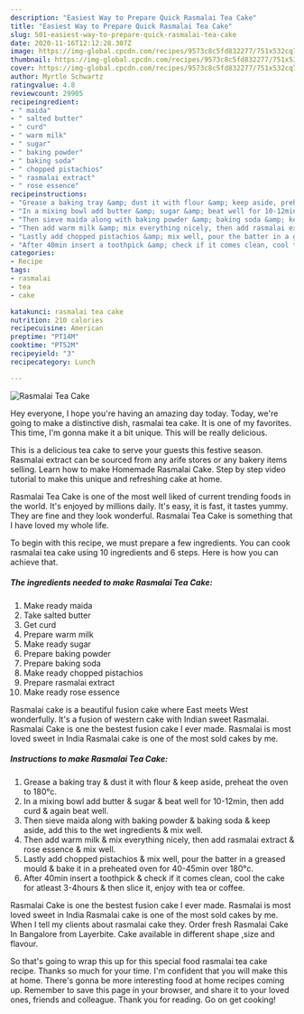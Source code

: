 ```yaml
---
description: "Easiest Way to Prepare Quick Rasmalai Tea Cake"
title: "Easiest Way to Prepare Quick Rasmalai Tea Cake"
slug: 501-easiest-way-to-prepare-quick-rasmalai-tea-cake
date: 2020-11-16T12:12:28.307Z
image: https://img-global.cpcdn.com/recipes/9573c8c5fd832277/751x532cq70/rasmalai-tea-cake-recipe-main-photo.jpg
thumbnail: https://img-global.cpcdn.com/recipes/9573c8c5fd832277/751x532cq70/rasmalai-tea-cake-recipe-main-photo.jpg
cover: https://img-global.cpcdn.com/recipes/9573c8c5fd832277/751x532cq70/rasmalai-tea-cake-recipe-main-photo.jpg
author: Myrtle Schwartz
ratingvalue: 4.8
reviewcount: 29905
recipeingredient:
- " maida"
- " salted butter"
- " curd"
- " warm milk"
- " sugar"
- " baking powder"
- " baking soda"
- " chopped pistachios"
- " rasmalai extract"
- " rose essence"
recipeinstructions:
- "Grease a baking tray &amp; dust it with flour &amp; keep aside, preheat the oven to 180°c."
- "In a mixing bowl add butter &amp; sugar &amp; beat well for 10-12min, then add curd &amp; again beat well."
- "Then sieve maida along with baking powder &amp; baking soda &amp; keep aside, add this to the wet ingredients &amp; mix well."
- "Then add warm milk &amp; mix everything nicely, then add rasmalai extract &amp; rose essence &amp; mix well."
- "Lastly add chopped pistachios &amp; mix well, pour the batter in a greased mould &amp; bake it in a preheated oven for 40-45min over 180°c."
- "After 40min insert a toothpick &amp; check if it comes clean, cool the cake for atleast 3-4hours &amp; then slice it, enjoy with tea or coffee."
categories:
- Recipe
tags:
- rasmalai
- tea
- cake

katakunci: rasmalai tea cake 
nutrition: 210 calories
recipecuisine: American
preptime: "PT14M"
cooktime: "PT52M"
recipeyield: "3"
recipecategory: Lunch

---
```



![Rasmalai Tea Cake](https://img-global.cpcdn.com/recipes/9573c8c5fd832277/751x532cq70/rasmalai-tea-cake-recipe-main-photo.jpg)

Hey everyone, I hope you're having an amazing day today. Today, we're going to make a distinctive dish, rasmalai tea cake. It is one of my favorites. This time, I'm gonna make it a bit unique. This will be really delicious.

This is a delicious tea cake to serve your guests this festive season. Rasmalai extract can be sourced from any arife stores or any bakery items selling. Learn how to make Homemade Rasmalai Cake. Step by step video tutorial to make this unique and refreshing cake at home.

Rasmalai Tea Cake is one of the most well liked of current trending foods in the world. It's enjoyed by millions daily. It's easy, it is fast, it tastes yummy. They are fine and they look wonderful. Rasmalai Tea Cake is something that I have loved my whole life.


To begin with this recipe, we must prepare a few ingredients. You can cook rasmalai tea cake using 10 ingredients and 6 steps. Here is how you can achieve that.

<!--inarticleads1-->

##### The ingredients needed to make Rasmalai Tea Cake:

1. Make ready  maida
1. Take  salted butter
1. Get  curd
1. Prepare  warm milk
1. Make ready  sugar
1. Prepare  baking powder
1. Prepare  baking soda
1. Make ready  chopped pistachios
1. Prepare  rasmalai extract
1. Make ready  rose essence


Rasmalai cake is a beautiful fusion cake where East meets West wonderfully. It&#39;s a fusion of western cake with Indian sweet Rasmalai. Rasmalai Cake is one the bestest fusion cake I ever made. Rasmalai is most loved sweet in India Rasmalai cake is one of the most sold cakes by me. 

<!--inarticleads2-->

##### Instructions to make Rasmalai Tea Cake:

1. Grease a baking tray &amp; dust it with flour &amp; keep aside, preheat the oven to 180°c.
1. In a mixing bowl add butter &amp; sugar &amp; beat well for 10-12min, then add curd &amp; again beat well.
1. Then sieve maida along with baking powder &amp; baking soda &amp; keep aside, add this to the wet ingredients &amp; mix well.
1. Then add warm milk &amp; mix everything nicely, then add rasmalai extract &amp; rose essence &amp; mix well.
1. Lastly add chopped pistachios &amp; mix well, pour the batter in a greased mould &amp; bake it in a preheated oven for 40-45min over 180°c.
1. After 40min insert a toothpick &amp; check if it comes clean, cool the cake for atleast 3-4hours &amp; then slice it, enjoy with tea or coffee.


Rasmalai Cake is one the bestest fusion cake I ever made. Rasmalai is most loved sweet in India Rasmalai cake is one of the most sold cakes by me. When I tell my clients about rasmalai cake they. Order fresh Rasmalai Cake In Bangalore from Layerbite. Cake available in different shape ,size and flavour. 

So that's going to wrap this up for this special food rasmalai tea cake recipe. Thanks so much for your time. I'm confident that you will make this at home. There's gonna be more interesting food at home recipes coming up. Remember to save this page in your browser, and share it to your loved ones, friends and colleague. Thank you for reading. Go on get cooking!

